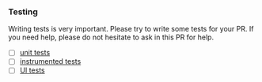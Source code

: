 ### Testing 
Writing tests is very important. Please try to write some tests for your PR. If you need help, please do not hesitate to
ask in this PR for help.
- [ ] [unit tests](https://github.com/nextcloud/android/blob/master/CONTRIBUTING.md#unit-tests)
- [ ] [instrumented tests](https://github.com/nextcloud/android/blob/master/CONTRIBUTING.md#instrumented-tests)
- [ ] [UI tests](https://github.com/nextcloud/android/blob/master/CONTRIBUTING.md#ui-tests)
